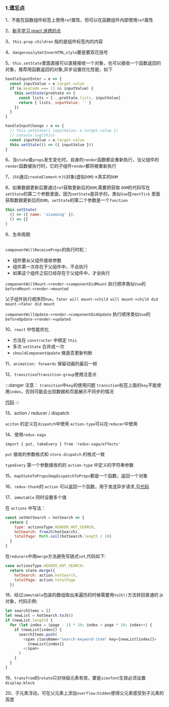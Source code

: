 ### 1.遗忘点

1、不能在函数组件标签上使用`ref`属性，但可以在函数组件内部使用`ref`属性

2、[新手学习 react 迷惑的点](https://mp.weixin.qq.com/s/vDcFV3LiWBEbDBhf4XZ0uw)

3、`this.prop.children` 指的是组件标签内的内容

4、`dangerouslySetInnerHTML`,`style`要是要双花括号

5、`this.setState`里面直接可以直接接收一个对象，也可以接收一个函数返回的对象，推荐用函数返回的对象,异步设置优化性能，如下

```js
handleInputEnter = e => {
  const inputValue = e.target.value
  if (e.keyCode === 13 && inputValue) {
    this.setState(preState => {
      const lists = [...preState.lists, inputValue]
      return { lists, inputValue: '' }
    })
  }
}
```

```js
handleInputChange = e => {
  // this.setState({ inputValue: e.target.value })
  // console.log(this)
  const inputValue = e.target.value
  this.setState(() => ({ inputValue }))
}
```

6、当`state`或`props`发生变化时，自身的`render`函数都会重新执行，当父组件的`render`函数被执行时，它的子组件`render`都将被重新执行

7、`JSX`通过`createElement`->`JS`对象(虚拟`DOM`)->真实的`DOM`

8、如果数据更新后要通过`ref`获取更新后的`DOM`,需要把获取 `DOM`的代码写在`setState`的第二个参数里面，因为`setState`是异步的，类似`Vue`在`nextTick`
里面获取数据更新后的`DOM`。`setState`的第二个参数是一个`function`

```js
this.setState(
  () => ({ name: 'xiaoming' }),
  () => {}
)
```

9、生命周期

<img :src="$withBase('/assets/react-lifecycle.png')">

`componentWillReceiveProps`的执行时机：

- 组件要从父组件接收参数
- 组件第一次存在于父组件中，不会执行
- 如果这个组件之前已经存在于父组件中，才会执行

`componentWillMount->render->componentDidMount` 执行顺序类似`Vue`的`beforeMount->render->mounted`

父子组件执行顺序同`Vue`，`fater will mount->child will mount->child did mount->fater did mount`

`componentWillUpdate->render->componentDidUpdate` 执行顺序类似`Vue`的`beforeUpdate->render->updated`

10、`react` 中性能优化

- 方法在 `constructor` 中绑定 `this`
- 多次 `setState` 合并成一次
- `shouldComponentUpdate` 做是否更新判断

11、`animation: forwards` 保留动画的最后一帧

12、`transition`/`transition-group`使用注意点

:::danger 注意： `transition`中`key`的使用问题
`transition`标签上面的`key`不能使用`index`，否则可能会出现数据和页面展示不同步的情况

[代码](https://github.com/luoxuzhi/brief-book/blob/master/src/TodoList.js)
:::

13、action / reducer / dispatch

`aciton` 的定义在`dispatch`中使用 `action-type`可以在`reducer`中使用

14、使用`redux-saga`

`import { put, takeEvery } from 'redux-saga/effects'`

`put` 接收的参数格式和 `store.dispatch` 的格式一致

`typeEvery` 第一个参数接收的的 `action-type` 中定义的字符串参数

15、`mapStateToProps`/`mapDispatchToProps`都是一个函数，返回一个对象

16、`redux-thunk`的 `action` 可以返回一个函数，用于发送异步请求,见[代码](https://github.com/luoxuzhi/brief-book/blob/master/src/review-react-redux/actions.js)

17、`immutable` 同时设置多个值

在 `actions` 中写法：

```js
const setHotSearch = hotSearch => {
  return {
    type: actionsType.HEADER_HOT_SEARCH,
    hotSearch: fromJS(hotSearch),
    totalPage: Math.ceil(hotSearch.length / 10)
  }
}
```

在`reducers`中用`merge`方法避免写链式`set`,代码如下:

```js
case actionsType.HEADER_HOT_SEARCH:
  return state.merge({
    hotSearch: action.hotSearch,
    totalPage: action.totalPage
  })
```

18、经过`immutable`包装的数组取出来遍历的时候需要用`toJS()`方法转回普通的 js 对象，代码示例:

```js
let searchItems = []
let newList = hotSearch.toJS()
if (newList.length) {
  for (let index = (page - 1) * 10; index < page * 10; index++) {
    if (newList[index]) {
      searchItems.push(
        <span className="search-keyword-item" key={newList[index]}>
          {newList[index]}
        </span>
      )
    }
  }
}
```

19、`transfrom`的`rotate`只对块级元素有效，要是`iconfont`生效必须设置`display:block`

20、子元素浮动，可在父元素上添加`overflow:hidden`使得父元素感受到子元素的高度
